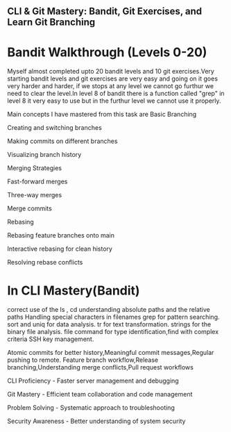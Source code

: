 ## CLI & Git Mastery: Bandit, Git Exercises, and Learn Git Branching
# Bandit Walkthrough (Levels 0-20)
Myself almost completed upto 20 bandit levels and 10 git exercises.Very starting bandit levels and git exercises are very easy and going on it goes very harder and harder, if we stops at any level we cannot go furthur we need to clear the level.In level 8 of bandit there is a function called "grep" in level 8 it very easy to use but in the furthur level we  cannot use it properly.

Main concepts I have mastered from this task are 
Basic Branching

Creating and switching branches

Making commits on different branches

Visualizing branch history

Merging Strategies

Fast-forward merges

Three-way merges

Merge commits

Rebasing

Rebasing feature branches onto main

Interactive rebasing for clean history

Resolving rebase conflicts

# In CLI Mastery(Bandit)
correct use of the ls , cd understanding absolute paths and the relative paths
Handling special characters in filenames
grep for pattern searching.
sort and uniq for data analysis.
tr for text transformation.
strings for the binary file analysis.
file command for type identification,find with complex criteria
SSH key management.

Atomic commits for better history,Meaningful commit messages,Regular pushing to remote.
Feature branch workflow,Release branching,Understanding merge conflicts,Pull request workflows

CLI Proficiency - Faster server management and debugging

Git Mastery - Efficient team collaboration and code management

Problem Solving - Systematic approach to troubleshooting

Security Awareness - Better understanding of system security





